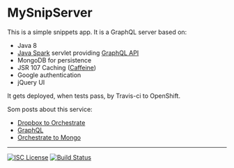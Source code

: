 # MySnipServer

This is a simple snippets app. It is a GraphQL server based on:

- Java 8
- [Java Spark](http://sparkjava.com/) servlet providing [GraphQL API](http://graphql.org/)
- MongoDB for persistence
- JSR 107 Caching ([Caffeine](https://github.com/ben-manes/caffeine))   
- Google authentication
- jQuery UI

It gets deployed, when tests pass, by Travis-ci to OpenShift.

Som posts about this service:
 - [Dropbox to Orchestrate](https://nwillc.wordpress.com/2015/10/30/from-dropbox-to-orchestrate/)
 - [GraphQL](https://nwillc.wordpress.com/2016/10/13/graphql-java-server-javascript-client/)
 - [Orchestrate to Mongo](https://nwillc.wordpress.com/2016/11/19/orchestrate-to-mongodb/)

-----
[![ISC License](http://shields-nwillc.rhcloud.com/shield/tldrlegal?package=ISC)](http://shields-nwillc.rhcloud.com/homepage/tldrlegal?package=ISC)
[![Build Status](http://shields-nwillc.rhcloud.com/shield/travis-ci?path=nwillc&package=mysnipserver)](http://shields-nwillc.rhcloud.com/homepage/travis-ci?path=nwillc&package=mysnipserver)
